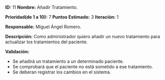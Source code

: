 **ID:** 11    **Nombre:** Añadir Tratamiento.

**Prioridad(de 1 a 10):** 7        **Puntos Estimado:** 3    **Iteración:** 1

**Responsable:** Miguel Ángel Romero.

**Descripción:** Como administrador quiero añadir un nuevo tratamiento para actualizar los tratamientos del paciente.

**Validación:**

- Se añadirá un tratamiento a un determinado paciente.
- Se comprobará que el paciente no está sometido a ese tratamiento.
- Se deberan registrar los cambios en el sistema.
